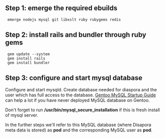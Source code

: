 ## Step 1: emerge the required ebuilds

     emerge nodejs mysql git libxslt ruby rubygems redis

## Step 2: install rails and bundler through ruby gems 

     gem update --system 
     gem install rails 
     gem install bundler

## Step 3: configure and start mysql database 

Configure and start mysqld. Create database needed for diaspora and the user which has full access to the database. [Gentoo MySQL Startup Guide](http://www.gentoo.org/doc/en/mysql-howto.xml) can help a lot if you have never deployed MySQL database on Gentoo.

Don't forget to run **/usr/bin/mysql_secure_installation** if this is fresh install of mysql server.

In the further steps we'll refer to this MySQL database (where Disapora meta data is stored) as **pod**  and the corresponding MySQL user as **pod**.